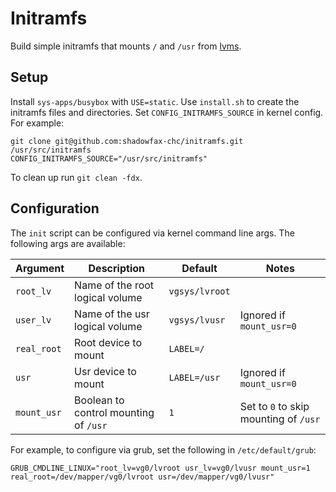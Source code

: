 Initramfs
=========

Build simple initramfs that mounts `/` and `/usr` from
[lvms](http://www.sourceware.org/lvm2/).


Setup
-----

Install `sys-apps/busybox` with `USE=static`. Use `install.sh`
to create the initramfs files and directories.  Set `CONFIG_INITRAMFS_SOURCE`
in kernel config. For example:

    git clone git@github.com:shadowfax-chc/initramfs.git /usr/src/initramfs
    CONFIG_INITRAMFS_SOURCE="/usr/src/initramfs"

To clean up run `git clean -fdx`.


Configuration
-------------

The `init` script can be configured via kernel command line args. The following
args are available:

 Argument    | Description                           | Default        | Notes
 ----------- | ------------------------------------- | -------------- | -------------------------------------
 `root_lv`   | Name of the root logical volume       | `vgsys/lvroot` |
 `user_lv`   | Name of the usr logical volume        | `vgsys/lvusr`  | Ignored if `mount_usr=0`
 `real_root` | Root device to mount                  | `LABEL=/`      |
 `usr`       | Usr device to mount                   | `LABEL=/usr`   | Ignored if `mount_usr=0`
 `mount_usr` | Boolean to control mounting of `/usr` | `1`            | Set to `0` to skip mounting of `/usr`


For example, to configure via grub, set the following in `/etc/default/grub`:

    GRUB_CMDLINE_LINUX="root_lv=vg0/lvroot usr_lv=vg0/lvusr mount_usr=1 real_root=/dev/mapper/vg0/lvroot usr=/dev/mapper/vg0/lvusr"
